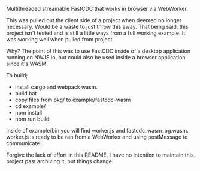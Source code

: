 Multithreaded streamable FastCDC that works in browser via WebWorker.

This was pulled out the client side of a project when deemed no longer necessary. Would be a waste to just throw this away. That being said, this project isn't tested and is still a little ways from a full working example. It was working well when pulled from project.

Why? The point of this was to use FastCDC inside of a desktop application running on NWJS.io, but could also be used inside a browser application since it's WASM.


To build;
- install cargo and webpack wasm.
- build.bat
- copy files from pkg/ to example/fastcdc-wasm
- cd example/
- npm install
- npm run build

inside of example/bin you will find worker.js and fastcdc_wasm_bg.wasm. worker.js is ready to be ran from a WebWorker and using postMessage to communicate.

Forgive the lack of effort in this README, I have no intention to maintain this project past archiving it, but things change.